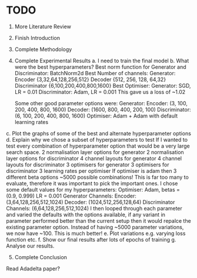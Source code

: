 
# TODO

1. More Literature Review
2. Finish Introduction
3. Complete Methodology
4. Complete Experimental Results
a. I need to train the final model
b. What were the best hyperparameters?
    Best norm function for Generator and Discriminator: BatchNorm2d
    Best Number of channels:
        Generator:
            Encoder {3,32,64,128,256,512}
            Decoder {512, 256, 128, 64,32}
        Discriminator
            {6,100,200,400,800,1600}
    Best Optimiser:
        Generator: SGD, LR = 0.01
        Discriminator: Adam, LR = 0.001
    This gave us a loss of ~1.02

    Some other good parameter options were:
    Generator: 
        Encoder: (3, 100, 200, 400, 800, 1600)
        Decoder: (1600, 800, 400, 200, 100)
    Discriminator: 
        (6, 100, 200, 400, 800, 1600)
    Optimiser: Adam + Adam with default learning rates

c. Plot the graphs of some of the best and alternate hyperparameter options
d. Explain why we chose a subset of hyperparameters to test
    If I wanted to test every combination of hyperparameter option that would be a very large search space.
    2 normalisation layer options for generator
    2 normalisation layer options for discriminator
    4 channel layouts for generator
    4 channel layouts for discriminator
    3 optimisers for generator
    3 optimisers for discriminator
    3 learning rates per optimiser
    If optimiser is adam then 3 different beta options
    ~5000 possible combinations!
    This is far too many to evaluate, therefore it was important to pick the important ones.
    I chose some default values for my hyperparameters:
        Optimiser: Adam, betas = (0.9, 0.999)
        LR = 0.001
        Generator Channels:
            Encoder: (3,64,128,256,512,1024)
            Decoder: (1024,512,256,128,64)
        Discriminator Channels:
            (6,64,128,256,512,1024)
    I then looped through each parameter and varied the defaults with the options available, if any variant in parameter performed better than the current setup then it would repalce the existing parameter option. 
    Instead of having ~5000 parameter variations, we now have ~100. This is much better! 
e. Plot variations e.g. varying loss function etc.
f. Show our final results after lots of epochs of training
g. Analyse our results.

5. Complete Conclusion

Read Adadelta paper?
